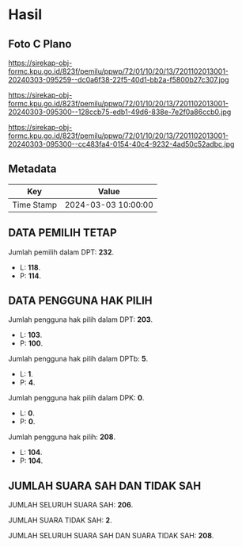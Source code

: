 # Hasil

## Foto C Plano

https://sirekap-obj-formc.kpu.go.id/823f/pemilu/ppwp/72/01/10/20/13/7201102013001-20240303-095259--dc0a6f38-22f5-40d1-bb2a-f5800b27c307.jpg

https://sirekap-obj-formc.kpu.go.id/823f/pemilu/ppwp/72/01/10/20/13/7201102013001-20240303-095300--128ccb75-edb1-49d6-838e-7e2f0a86ccb0.jpg

https://sirekap-obj-formc.kpu.go.id/823f/pemilu/ppwp/72/01/10/20/13/7201102013001-20240303-095300--cc483fa4-0154-40c4-9232-4ad50c52adbc.jpg


## Metadata

| Key        | Value               |
| ---------- | ------------------- |
| Time Stamp | 2024-03-03 10:00:00 |


## DATA PEMILIH TETAP

Jumlah pemilih dalam DPT: **232**.
 * L: **118**.
 * P: **114**.

## DATA PENGGUNA HAK PILIH

Jumlah pengguna hak pilih dalam DPT: **203**.
 * L: **103**.
 * P: **100**.

Jumlah pengguna hak pilih dalam DPTb: **5**.
 * L: **1**.
 * P: **4**.

Jumlah pengguna hak pilih dalam DPK: **0**.
 * L: **0**.
 * P: **0**.

Jumlah pengguna hak pilih: **208**.
 * L: **104**.
 * P: **104**.

## JUMLAH SUARA SAH DAN TIDAK SAH

JUMLAH SELURUH SUARA SAH: **206**.

JUMLAH SUARA TIDAK SAH: **2**.

JUMLAH SELURUH SUARA SAH DAN SUARA TIDAK SAH: **208**.


